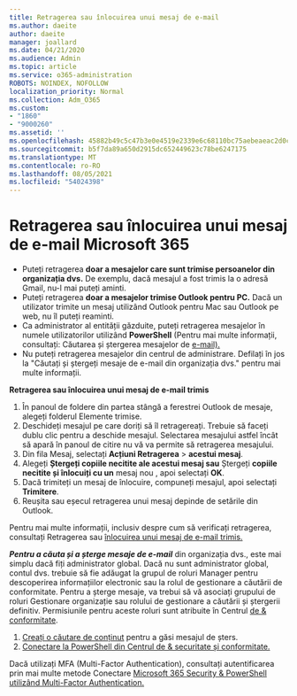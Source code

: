 ```yaml
---
title: Retragerea sau înlocuirea unui mesaj de e-mail
ms.author: daeite
author: daeite
manager: joallard
ms.date: 04/21/2020
ms.audience: Admin
ms.topic: article
ms.service: o365-administration
ROBOTS: NOINDEX, NOFOLLOW
localization_priority: Normal
ms.collection: Adm_O365
ms.custom:
- "1860"
- "9000260"
ms.assetid: ''
ms.openlocfilehash: 45882b49c5c47b3e0e4519e2339e6c68110bc75aebeaeac2d0ccd009bdfa3f7e
ms.sourcegitcommit: b5f7da89a650d2915dc652449623c78be6247175
ms.translationtype: MT
ms.contentlocale: ro-RO
ms.lasthandoff: 08/05/2021
ms.locfileid: "54024398"
---
```

# <a name="recall-or-replace-an-email-message-in-microsoft-365"></a>Retragerea sau înlocuirea unui mesaj de e-mail Microsoft 365

- Puteți retragerea **doar a mesajelor care sunt trimise persoanelor din organizația dvs.** De exemplu, dacă mesajul a fost trimis la o adresă Gmail, nu-l mai puteți aminti.
- Puteți retragerea **doar a mesajelor trimise Outlook pentru PC.** Dacă un utilizator trimite un mesaj utilizând Outlook pentru Mac sau Outlook pe web, nu îl puteți reaminti.
- Ca administrator al entității găzduite, puteți retragerea mesajelor în numele utilizatorilor utilizând **PowerShell** (Pentru mai multe informații, consultați: Căutarea și ștergerea mesajelor de [e-mail).](https://docs.microsoft.com/microsoft-365/compliance/search-for-and-delete-messages-in-your-organization)
- Nu puteți retragerea mesajelor din centrul de administrare. Defilați în jos la "Căutați și ștergeți mesaje de e-mail din organizația dvs." pentru mai multe informații.

**Retragerea sau înlocuirea unui mesaj de e-mail trimis**

1. În panoul de foldere din partea stângă a ferestrei Outlook de mesaje, alegeți folderul Elemente trimise.
2. Deschideți mesajul pe care doriți să îl retragereați. Trebuie să faceți dublu clic pentru a deschide mesajul. Selectarea mesajului astfel încât să apară în panoul de citire nu vă va permite să retragerea mesajului.
3. Din fila Mesaj, selectați **Acțiuni Retragerea**  >  **acestui mesaj**.
4. Alegeți **Ștergeți copiile necitite ale acestui mesaj sau** Ștergeți **copiile necitite și înlocuiți cu un** mesaj nou , apoi selectați **OK**.
5. Dacă trimiteți un mesaj de înlocuire, compuneți mesajul, apoi selectați **Trimitere**.
6. Reușita sau eșecul retragerea unui mesaj depinde de setările din Outlook.

Pentru mai multe informații, inclusiv despre cum să verificați retragerea, consultați Retragerea sau [înlocuirea unui mesaj de e-mail trimis.](https://support.office.com/article/35027f88-d655-4554-b4f8-6c0729a723a0)

***Pentru a căuta și a șterge mesaje de e-mail*** din organizația dvs., este mai simplu dacă fiți administrator global. Dacă nu sunt administrator global, contul dvs. trebuie să fie adăugat la grupul de roluri Manager pentru descoperirea informațiilor electronic sau la rolul de gestionare a căutării de conformitate. Pentru a șterge mesaje, va trebui să vă asociați grupului de roluri Gestionare organizație sau rolului de gestionare a căutării și ștergerii definitiv. Permisiunile pentru aceste roluri sunt atribuite în Centrul [de & conformitate](https://protection.office.com/).

1. [Creați o căutare de conținut](https://docs.microsoft.com/microsoft-365/compliance/content-search) pentru a găsi mesajul de șters.
2. [Conectare la PowerShell din Centrul de & securitate și conformitate.](https://docs.microsoft.com/powershell/exchange/office-365-scc/connect-to-scc-powershell/connect-to-scc-powershell)

Dacă utilizați MFA (Multi-Factor Authentication), consultați autentificarea prin mai multe metode Conectare [Microsoft 365 Security & PowerShell utilizând Multi-Factor Authentication.](https://docs.microsoft.com/powershell/exchange/office-365-scc/connect-to-scc-powershell/mfa-connect-to-scc-powershell)
